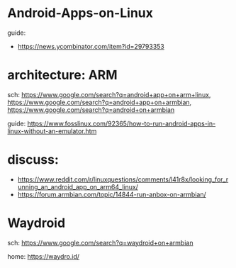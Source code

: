 # Android-Apps-on-Linux
guide:
- https://news.ycombinator.com/item?id=29793353

# architecture: ARM
sch: https://www.google.com/search?q=android+app+on+arm+linux, https://www.google.com/search?q=android+app+on+armbian, https://www.google.com/search?q=android+on+armbian

guide: https://www.fosslinux.com/92365/how-to-run-android-apps-in-linux-without-an-emulator.htm

# discuss:
- https://www.reddit.com/r/linuxquestions/comments/l41r8x/looking_for_running_an_android_app_on_arm64_linux/
- https://forum.armbian.com/topic/14844-run-anbox-on-armbian/

# Waydroid
sch: https://www.google.com/search?q=waydroid+on+armbian

home: https://waydro.id/
